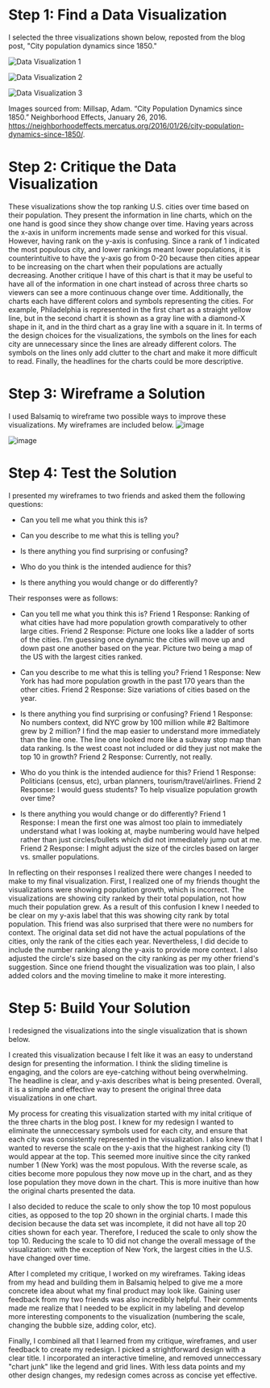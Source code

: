 # Step 1: Find a Data Visualization
I selected the three visualizations shown below, reposted from the blog post, "City population dynamics since 1850."

![Data Visualization 1](https://neighborhoodeffects.mercatus.org/wp-content/uploads/2016/01/top-cities-1850-1900.jpg)

![Data Visualization 2](https://neighborhoodeffects.mercatus.org/wp-content/uploads/2016/01/top-cities-1900-1950.jpg)

![Data Visualization 3](https://neighborhoodeffects.mercatus.org/wp-content/uploads/2016/01/top-cities-1950-2010.jpg)

Images sourced from: Millsap, Adam. “City Population Dynamics since 1850.” Neighborhood Effects, January 26, 2016. https://neighborhoodeffects.mercatus.org/2016/01/26/city-population-dynamics-since-1850/.

# Step 2: Critique the Data Visualization
These visualizations show the top ranking U.S. cities over time based on their population. They present the information in line charts, which on the one hand is good since they show change over time. Having years across the x-axis in uniform increments made sense and worked for this visual. However, having rank on the y-axis is confusing. Since a rank of 1 indicated the most populous city, and lower rankings meant lower populations, it is counterintuitive to have the y-axis go from 0-20 because then cities appear to be increasing on the chart when their populations are actually decreasing.
Another critique I have of this chart is that it may be useful to have all of the information in one chart instead of across three charts so viewers can see a more continuous change over time. 
Additionally, the charts each have different colors and symbols representing the cities. For example, Philadelphia is represented in the first chart as a straight yellow line, but in the second chart it is shown as a gray line with a diamond-X shape in it, and in the third chart as a gray line with a square in it. 
In terms of the design choices for the visualizations, the symbols on the lines for each city are unnecessary since the lines are already different colors. 
The symbols on the lines only add clutter to the chart and make it more difficult to read.
Finally, the headlines for the charts could be more descriptive.

# Step 3: Wireframe a Solution
I used Balsamiq to wireframe two possible ways to improve these visualizations. My wireframes are included below.
![image](https://user-images.githubusercontent.com/78364263/108615125-d6d9fe80-73ce-11eb-8c7c-ae42c1aab970.png)

![image](https://user-images.githubusercontent.com/78364263/108615140-fa04ae00-73ce-11eb-846b-e3f3b11df9dc.png)

# Step 4: Test the Solution
I presented my wireframes to two friends and asked them the following questions:
- Can you tell me what you think this is?

- Can you describe to me what this is telling you?

- Is there anything you find surprising or confusing?

- Who do you think is the intended audience for this?

- Is there anything you would change or do differently?

Their responses were as follows:

- Can you tell me what you think this is?
Friend 1 Response: Ranking of what cities have had more population growth comparatively to other large cities.
Friend 2 Response: Picture one looks like a ladder of sorts of the cities. I’m guessing once dynamic the cities will move up and down past one another based on the year. Picture two being a map of the US with the largest cities ranked.

- Can you describe to me what this is telling you?
Friend 1 Response: New York has had more population growth in the past 170 years than the other cities.
Friend 2 Response: Size variations of cities based on the year.

- Is there anything you find surprising or confusing?
Friend 1 Response: No numbers context, did NYC grow by 100 million while #2 Baltimore grew by 2 million? I find the map easier to understand more immediately than the line one. The line one looked more like a subway stop map than data ranking. Is the west coast not included or did they just not make the top 10 in growth?
Friend 2 Response: Currently, not really. 

- Who do you think is the intended audience for this?
Friend 1 Response: Politicians (census, etc), urban planners, tourism/travel/airlines.
Friend 2 Response: I would guess students? To help visualize population growth over time?

- Is there anything you would change or do differently?
Friend 1 Response: I mean the first one was almost too plain to immediately understand what I was looking at, maybe numbering would have helped rather than just circles/bullets which did not immediately jump out at me.
Friend 2 Response: I might adjust the size of the circles based on larger vs. smaller populations.


In reflecting on their responses I realized there were changes I needed to make to my final visualization. First, I realized one of my friends thought the visualizations were showing population growth, which is incorrect. The visualizations are showing city ranked by their total population, not how much their population grew. As a result of this confusion I knew I needed to be clear on my y-axis label that this was showing city rank by total population. This friend was also surprised that there were no numbers for context. The original data set did not have the actual populations of the cities, only the rank of the cities each year. Nevertheless, I did decide to include the number ranking along the y-axis to provide more context. I also adjusted the circle's size based on the city ranking as per my other friend's suggestion. Since one friend thought the visualization was too plain, I also added colors and the moving timeline to make it more interesting.

# Step 5: Build Your Solution
I redesigned the visualizations into the single visualization that is shown below.
<div class="flourish-embed flourish-scatter" data-src="visualisation/5348832"><script src="https://public.flourish.studio/resources/embed.js"></script></div>

I created this visualization because I felt like it was an easy to understand design for presenting the information. I think the sliding timeline is engaging, and the colors are eye-catching without being overwhelming. The headline is clear, and y-axis describes what is being presented. Overall, it is a simple and effective way to present the original three data visualizations in one chart.

My process for creating this visualization started with my inital critique of the three charts in the blog post. I knew for my redesign I wanted to eliminate the unneccessary symbols used for each city, and ensure that each city was consistently represented in the visualization. I also knew that I wanted to reverse the scale on the y-axis that the highest ranking city (1) would appear at the top. This seemed more inuitive since the city ranked number 1 (New York) was the most populous. With the reverse scale, as cities become more populous they now move up in the chart, and as they lose population they move down in the chart. This is more inuitive than how the original charts presented the data. 

I also decided to reduce the scale to only show the top 10 most populous cities, as opposed to the top 20 shown in the orginial charts. I made this decision because the data set was incomplete, it did not have all top 20 cities shown for each year. Therefore, I reduced the scale to only show the top 10. Reducing the scale to 10 did not change the overall message of the visualization: with the exception of New York, the largest cities in the U.S. have changed over time.

After I completed my critique, I worked on my wireframes. Taking ideas from my head and building them in Balsamiq helped to give me a more concrete idea about what my final product may look like. Gaining user feedback from my two friends was also incredibly helpful. Their comments made me realize that I needed to be explicit in my labeling and develop more interesting components to the visualization (numbering the scale, changing the bubble size, adding color, etc). 

Finally, I combined all that I learned from my critique, wireframes, and user feedback to create my redesign. I picked a strightforward design with a clear title. I incorporated an interactive timeline, and removed unneccessary "chart junk" like the legend and grid lines. With less data points and my other design changes, my redesign comes across as concise yet effective. 
